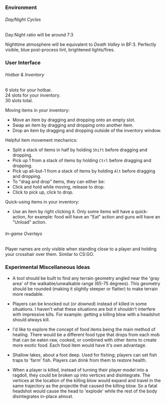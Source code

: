 ### Environment ###
###### Day/Night Cycles ######
Day:Night ratio will be around 7:3

Nighttime atmosphere will be equivalent to *Death Valley* in BF:3. Perfectly visible, blue post-process tint, brightened lights/fires.


### User Interface ###
###### Hotbar & Inventory ######
6 slots for your hotbar.  
24 slots for your inventory.  
30 slots total.

Moving items in your inventory:
 - Move an item by dragging and dropping onto an empty slot.
 - Swap an item by dragging and dropping onto another item.
 - Drop an item by dragging and dropping outside of the inventory window.

Helpful item movement mechanics:
 - Split a stack of items in half by holding `Shift` before dragging and dropping.
 - Pick up 1 from a stack of items by holding `Ctrl` before dragging and dropping.
 - Pick up all-but-1 from a stack of items by holding `Alt` before dragging and dropping.
 - To "drag and drop" items, they can either be:
  - Click and hold while moving, release to drop.
  - Click to pick up, click to drop.

Quick-using items in your inventory: 
 - Use an item by right clicking it. Only some items will have a quick-action, for example: food will have an "Eat" action and guns will have an "Unload" action.


###### In-game Overlays ######
Player names are only visible when standing close to a player and holding your crosshair over them. Similar to CS:GO.



### Experimental Miscellaneous Ideas ###
 - A tool should be built to find any terrain geometry angled near the 'gray area' of the walkable/unwalkable range (65-75 degrees). This geometry should be rounded (making it slightly steeper or flatter) to make terrain more readable.

 - Players can be knocked out (or *downed*) instead of killed in some situations. I haven't what these situations are but it shouldn't interfere with impressive kills. For example: getting a killing blow with a headshot should always kill.

 - I'd like to explore the concept of food items being the main method of healing. There would be a different food type that drops from each mob that can be eaten raw, cooked, or combined with other items to create more exotic food. Each food item would have it's own advantage.

 - Shallow lakes, about a foot deep. Used for fishing; players can set fish traps to 'farm' fish. Players can drink from them to restore health.

 - When a player is killed, instead of turning their player model into a ragdoll, they could be broken up into vertices and disintegrate. The vertices at the location of the killing blow would expand and travel in the same trajectory as the projectile that caused the killing blow. So a fatal headshot would cause the head to 'explode' while the rest of the body disintegrates in-place almost.
